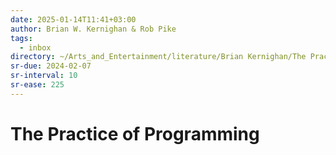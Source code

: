 ```yaml
---
date: 2025-01-14T11:41+03:00
author: Brian W. Kernighan & Rob Pike
tags:
  - inbox
directory: ~/Arts_and_Entertainment/literature/Brian Kernighan/The Practice of Programming (2082)/
sr-due: 2024-02-07
sr-interval: 10
sr-ease: 225
---
```


# The Practice of Programming
